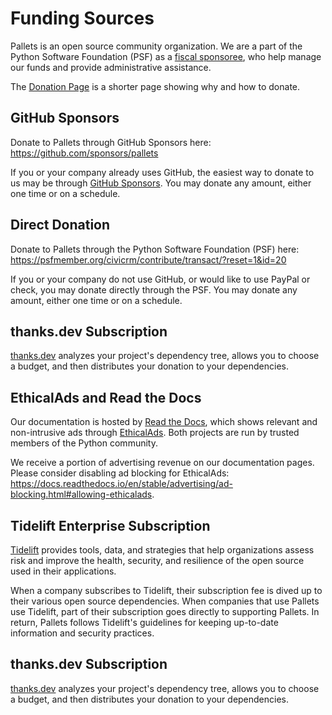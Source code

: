 # Funding Sources

Pallets is an open source community organization. We are a part of the Python
Software Foundation (PSF) as a [fiscal sponsoree], who help manage our funds
and provide administrative assistance.

[fiscal sponsoree]: https://www.python.org/psf/fiscal-sponsorees/

The [Donation Page](donate.md) is a shorter page showing why and how to donate.

## GitHub Sponsors

Donate to Pallets through GitHub Sponsors here:
<https://github.com/sponsors/pallets>

If you or your company already uses GitHub, the easiest way to donate to us may
be through [GitHub Sponsors]. You may donate any amount, either one time or on
a schedule.

[GitHub Sponsors]: https://github.com/sponsors

## Direct Donation

Donate to Pallets through the Python Software Foundation (PSF) here:
<https://psfmember.org/civicrm/contribute/transact/?reset=1&id=20>

If you or your company do not use GitHub, or would like to use PayPal or check,
you may donate directly through the PSF. You may donate any amount, either one
time or on a schedule.

## thanks.dev Subscription

[thanks.dev] analyzes your project's dependency tree, allows you to choose a
budget, and then distributes your donation to your dependencies.

[thanks.dev]: https://thanks.dev

## EthicalAds and Read the Docs

Our documentation is hosted by [Read the Docs], which shows relevant and
non-intrusive ads through [EthicalAds]. Both projects are run by trusted
members of the Python community.

We receive a portion of advertising revenue on our documentation pages.
Please consider disabling ad blocking for EthicalAds:
<https://docs.readthedocs.io/en/stable/advertising/ad-blocking.html#allowing-ethicalads>.

[Read the Docs]: https://readthedocs.org
[EthicalAds]: https://www.ethicalads.io/advertising-vision/

## Tidelift Enterprise Subscription

[Tidelift] provides tools, data, and strategies that help organizations
assess risk and improve the health, security, and resilience of the open source
used in their applications.

When a company subscribes to Tidelift, their subscription fee is dived up to
their various open source dependencies. When companies that use Pallets use
Tidelift, part of their subscription goes directly to supporting Pallets. In
return, Pallets follows Tidelift's guidelines for keeping up-to-date information
and security practices.

[Tidelift]: https://tidelift.com

## thanks.dev Subscription

[thanks.dev] analyzes your project's dependency tree, allows you to choose a
budget, and then distributes your donation to your dependencies.

[thanks.dev]: https://thanks.dev
